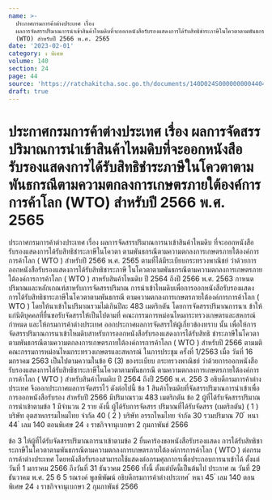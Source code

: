 ```yaml
---
name: >-
  ประกาศกรมการค้าต่างประเทศ เรื่อง
  ผลการจัดสรรปริมาณการนำเข้าสินค้าไหมดิบที่จะออกหนังสือรับรองแสดงการได้รับสิทธิชำระภาษีในโควตาตามพันธกรณีตามความตกลงการเกษตรภายใต้องค์การการค้าโลก
  (WTO) สำหรับปี 2566 พ.ศ. 2565
date: '2023-02-01'
category: ง พิเศษ
volume: 140
section: 24
page: 44
source: 'https://ratchakitcha.soc.go.th/documents/140D024S0000000004404.pdf'
draft: true
---
```


# ประกาศกรมการค้าต่างประเทศ เรื่อง ผลการจัดสรรปริมาณการนำเข้าสินค้าไหมดิบที่จะออกหนังสือรับรองแสดงการได้รับสิทธิชำระภาษีในโควตาตามพันธกรณีตามความตกลงการเกษตรภายใต้องค์การการค้าโลก (WTO) สำหรับปี 2566 พ.ศ. 2565

ประกาศกรมการค้าต่างประเทศ เรื่อง ผลการจัดสรรปริมาณการนาเข้าสินค้าไหมดิบ ที่จะออกหนังสือรับรองแสดงการได้รับสิทธิชำระภาษีในโควตา ตามพันธกรณีตามความตกลงการเกษตรภายใต้องค์การการค้าโลก ( WTO ) สำหรับปี 2566 พ.ศ. 2565 ตามที่ได้มีระเบียบกระทรวงพาณิชย์ ว่าด้วยการออกหนังสือรับรองแสดงการได้รับสิทธิชาระภาษี ในโควตาตามพันธกรณีตามความตกลงการเกษตรภายใต้องค์การการค้าโลก ( WTO ) สาหรับสินค้าไหมดิบ ปี 2564 ถึงปี 2566 พ.ศ. 2563 กาหนดปริมาณและหลักเกณฑ์สาหรับการจัดสรรปริมาณ การนำเข้าไหมดิบเพื่อการออกหนังสือรับรองแสดงการได้รับสิทธิชาระภาษีในโควตาตามพันธกรณี ตามความตกลงการเกษตรภายใต้องค์การการค้าโลก ( WTO ) โดยให้นาเข้าในปริมาณรวมไม่เกินปีละ 483 เมตริกตัน โดยการจัดสรรปริมาณการนาเ ข้าให้แก่นิติบุคคลที่ยื่นขอรับจัดสรรให้เป็นไปตามที่ คณะกรรมการหม่อนไหมกระทรวงเกษตรและสหกรณ์กำหนด และให้กรมการค้าต่างประเทศ ออกประกาศผลการจัดสรรให้ผู้เกี่ยวข้องทราบ นั้น เพื่อให้การจัดสรรปริมาณการนาเข้าไหมดิบสาหรับการออกหนังสือรับรองแสดงการได้รับสิทธิ ชำระภาษีในโควตาตามพันธกรณีตามความตกลงการเกษตรภายใต้องค์การการค้าโลก ( WTO ) สำหรับปี 2566 ตามมติคณะกรรมการหม่อนไหมกระทรวงเกษตรและสหกรณ์ ในการประชุม ครั้งที่ 1/2563 เมื่อ วันที่ 16 มกราคม 2563 เป็นไปตามความในข้อ 6 (3) ของระเบียบ กระทรวงพาณิชย์ ว่าด้วยการออกหนังสือรับรองแสดงการได้รับสิทธิชาระภาษีในโควตาตามพันธกรณี ตามความตกลงการเกษตรภายใต้องค์การการค้าโลก ( WTO ) สำหรับสินค้าไหมดิบ ปี 2564 ถึงปี 2566 พ.ศ. 256 3 อธิบดีกรมการค้าต่างประเทศ จึงออกประกาศผลการจัดสรรไว้ ดังต่อไปนี้ ข้อ 1 สินค้าไหมดิบที่จัดสรรปริมาณการนำเข้าเพื่อการออกหนังสือรับรอง สำหรับปี 2566 มีปริมาณรวม 483 เมตริกตัน ข้อ 2 ผู้ที่ได้รับจัดสรรปริมาณการนำเข้าตามข้อ 1 มีจำนวน 2 ราย ดังนี้ ผู้ได้รับการจัดสรร ปริมาณที่ได้รับจัดสรร (เมตริกตัน) ( 1 ) บริษัท อุตสาหกรรมไหมไทย จำกัด 40 ( 2 ) บริษัท อรรถไหมไทย จำกัด 30 รวมปริมาณ 70 ้ หนา 44 ่ เลม 140 ตอนพิเศษ 24 ง ราชกิจจานุเบกษา 2 กุมภาพันธ์ 2566

ข้อ 3 ให้ผู้ที่ได้รับจัดสรรปริมาณการนาเข้าตามข้อ 2 ยื่นคาร้องขอหนังสือรับรองแสดง การได้รับสิทธิชาระภาษีในโควตาตามพันธกรณีตามความตกลงการเกษตรภายใต้องค์การการค้าโลก ( WTO ) ต่อกรมการค้าต่างประเทศ โดยหนังสือรับรองสามารถใช้แสดงต่อกรมศุลกากรเพื่อประกอบการนาเข้าได้ ตั้งแต่วันที่ 1 มกราคม 2566 ถึงวันที่ 31 ธันวาคม 2566 ทั้งนี้ ตั้งแต่บัดนี้เป็นต้นไป ประกาศ ณ วันที่ 29 ธันวาคม พ.ศ. 25 6 5 รณรงค์ พูลพิพัฒน์ อธิบดีกรมการค้าต่างประเทศ ้ หนา 45 ่ เลม 140 ตอนพิเศษ 24 ง ราชกิจจานุเบกษา 2 กุมภาพันธ์ 2566

